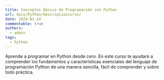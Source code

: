 ```yaml
---
title: Conceptos Básico de Programación con Python
url: docs/Python/descripcioncurso/
date: 2024-01-24
commentable: true
authors:
  - admin
tags:
  - Python
---
```


Aprende a programar en Python desde cero. En este curso te ayudaré a comprender los fundamentos y características esenciales del lenguaje de programación Python de una manera sencilla, fácil de comprender y sobre todo práctica.